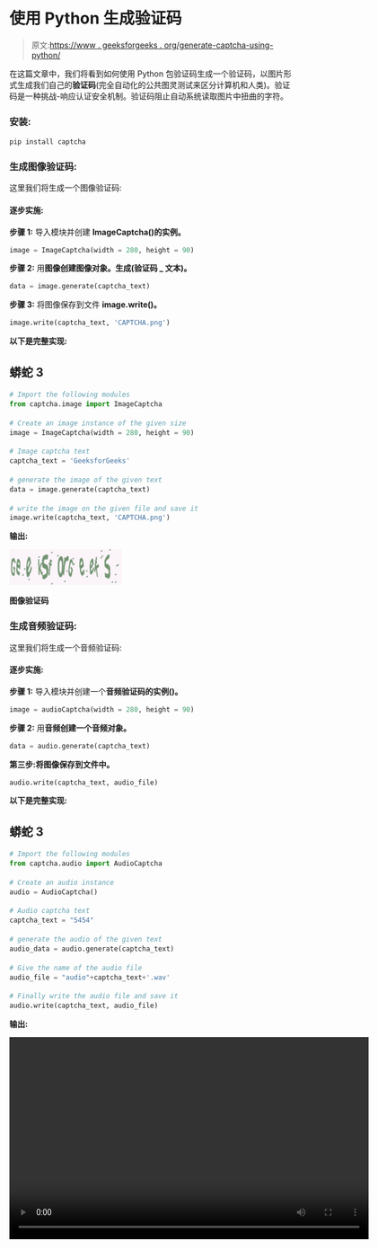 # 使用 Python 生成验证码

> 原文:[https://www . geeksforgeeks . org/generate-captcha-using-python/](https://www.geeksforgeeks.org/generate-captcha-using-python/)

在这篇文章中，我们将看到如何使用 Python 包验证码生成一个验证码，以图片形式生成我们自己的**验证码**(完全自动化的公共图灵测试来区分计算机和人类)。验证码是一种挑战-响应认证安全机制。验证码阻止自动系统读取图片中扭曲的字符。

### 安装:

```py
pip install captcha
```

### **生成图像验证码:**

这里我们将生成一个图像验证码:

#### 逐步实施:

**步骤 1:** 导入模块并创建 **ImageCaptcha()的实例。**

```py
image = ImageCaptcha(width = 280, height = 90)
```

**步骤 2:** 用**图像创建图像对象。生成(验证码 _ 文本)。**

```py
data = image.generate(captcha_text)  
```

**步骤 3:** 将图像保存到文件 **image.write()。**

```py
image.write(captcha_text, 'CAPTCHA.png')
```

**以下是完整实现:**

## 蟒蛇 3

```py
# Import the following modules
from captcha.image import ImageCaptcha

# Create an image instance of the given size
image = ImageCaptcha(width = 280, height = 90)

# Image captcha text
captcha_text = 'GeeksforGeeks' 

# generate the image of the given text
data = image.generate(captcha_text) 

# write the image on the given file and save it
image.write(captcha_text, 'CAPTCHA.png')
```

**输出:**

![](img/465e5d710bb8f11a5bbfadad01be0751.png)

**图像验证码**

### 生成音频验证码:

这里我们将生成一个音频验证码:

#### 逐步实施:

**步骤 1:** 导入模块并创建一个**音频验证码的实例()。**

```py
image = audioCaptcha(width = 280, height = 90)
```

**步骤 2:** 用**音频创建一个音频对象。**

```py
data = audio.generate(captcha_text)  
```

**第三步:**将图像保存到文件**中。**

```py
audio.write(captcha_text, audio_file)
```

**以下是完整实现:**

## 蟒蛇 3

```py
# Import the following modules
from captcha.audio import AudioCaptcha

# Create an audio instance
audio = AudioCaptcha() 

# Audio captcha text
captcha_text = "5454"

# generate the audio of the given text
audio_data = audio.generate(captcha_text)

# Give the name of the audio file
audio_file = "audio"+captcha_text+'.wav'

# Finally write the audio file and save it
audio.write(captcha_text, audio_file)
```

**输出:**

<video class="wp-video-shortcode" id="video-629767-1" width="640" height="360" preload="metadata" controls=""><source type="video/mp4" src="https://media.geeksforgeeks.org/wp-content/uploads/20210625225334/Audio.mp4?_=1">[https://media.geeksforgeeks.org/wp-content/uploads/20210625225334/Audio.mp4](https://media.geeksforgeeks.org/wp-content/uploads/20210625225334/Audio.mp4)</video>